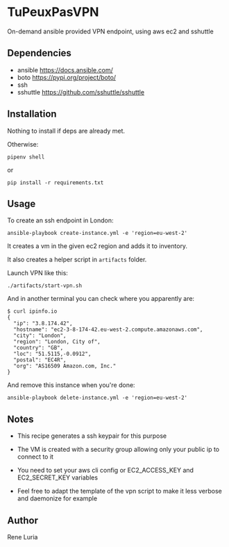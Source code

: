 TuPeuxPasVPN
============

On-demand ansible provided VPN endpoint, using aws ec2 and sshuttle

Dependencies
------------

* ansible https://docs.ansible.com/
* boto https://pypi.org/project/boto/
* ssh 
* sshuttle https://github.com/sshuttle/sshuttle

Installation
------------

Nothing to install if deps are already met.

Otherwise:

```
pipenv shell
```

or

```
pip install -r requirements.txt
```

Usage
-----

To create an ssh endpoint in London:

```
ansible-playbook create-instance.yml -e 'region=eu-west-2'
```

It creates a vm in the given ec2 region and adds it to inventory.

It also creates a helper script in `artifacts` folder.

Launch VPN like this:

```
./artifacts/start-vpn.sh
```

And in another terminal you can check where you apparently are:

```
$ curl ipinfo.io
{
  "ip": "3.8.174.42",
  "hostname": "ec2-3-8-174-42.eu-west-2.compute.amazonaws.com",
  "city": "London",
  "region": "London, City of",
  "country": "GB",
  "loc": "51.5115,-0.0912",
  "postal": "EC4R",
  "org": "AS16509 Amazon.com, Inc."
}
```

And remove this instance when you're done:

```
ansible-playbook delete-instance.yml -e 'region=eu-west-2'
```

Notes
-----

* This recipe generates a ssh keypair for this purpose

* The VM is created with a security group allowing only your public ip to connect to it

* You need to set your aws cli config or EC2_ACCESS_KEY and EC2_SECRET_KEY variables

* Feel free to adapt the template of the vpn script to make it less verbose and daemonize for example

Author
------

Rene Luria